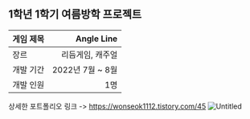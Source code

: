 ## 1학년 1학기 여름방학 프로젝트 <br>

| 게임 제목  | Angle Line |
| ------------- | -------------: |
| 장르  | 리듬게임, 캐주얼  |
| 개발 기간  | 2022년 7월 ~ 8월  |
| 개발 인원  | 1명  |

상세한 포트폴리오 링크 -> https://wonseok1112.tistory.com/45
![Untitled](https://github.com/rlatjdgh1122/2024Gamjam/assets/98933635/bf0b64e8-5e79-4be2-ab08-db549c915af2)
